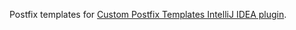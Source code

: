 Postfix templates for [Custom Postfix Templates IntelliJ IDEA plugin](https://plugins.jetbrains.com/plugin/9862-custom-postfix-templates).

